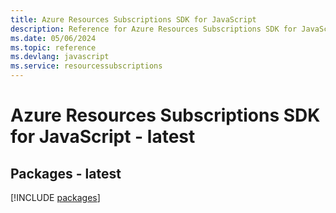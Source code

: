 ```yaml
---
title: Azure Resources Subscriptions SDK for JavaScript
description: Reference for Azure Resources Subscriptions SDK for JavaScript
ms.date: 05/06/2024
ms.topic: reference
ms.devlang: javascript
ms.service: resourcessubscriptions
---
```

# Azure Resources Subscriptions SDK for JavaScript - latest
## Packages - latest
[!INCLUDE [packages](resources-subscriptions-index.md)]